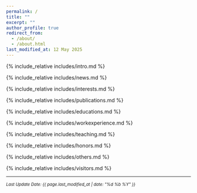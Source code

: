 ```yaml
---
permalink: /
title: ""
excerpt: ""
author_profile: true
redirect_from: 
  - /about/
  - /about.html
last_modified_at: 12 May 2025
---
```

<span class='anchor' id='about-me'></span>

{% include_relative includes/intro.md %}

{% include_relative includes/news.md %}

{% include_relative includes/interests.md %}

{% include_relative includes/publications.md %}

{% include_relative includes/educations.md %}

{% include_relative includes/workexperience.md %}

{% include_relative includes/teaching.md %}

{% include_relative includes/honors.md %}

{% include_relative includes/others.md %}

{% include_relative includes/visitors.md %}

---

<p style="font-size: 0.8em; font-style: italic;">Last Update Date: {{ page.last_modified_at | date: "%d %b %Y" }}</p>

